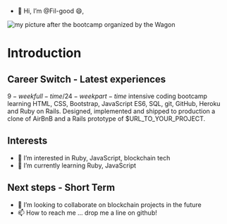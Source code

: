 - 👋 Hi, I’m @Fil-good :smile:,

![my picture after the bootcamp organized by the Wagon](https://res.cloudinary.com/dz243iddc/image/upload/v1638956641/WIN_20211207_11_26_21_Pro_ftrlpe.jpg)

# Introduction


## Career Switch - Latest experiences

$9-week full-time/24-week part-time$ intensive coding bootcamp learning HTML, CSS, Bootstrap, JavaScript ES6,
SQL, git, GitHub, Heroku and Ruby on Rails. Designed, implemented and shipped to
production a clone of AirBnB and a Rails prototype of $URL_TO_YOUR_PROJECT.

## Interests

- 👀 I’m interested in Ruby, JavaScript, blockchain tech
- 🌱 I’m currently learning Ruby, JavaScript

## Next steps - Short Term

- 💞️ I’m looking to collaborate on blockchain projects in the future
- 📫 How to reach me ... drop me a line on github!

<!---
Fil-good/Fil-good is a ✨ special ✨ repository because its `README.md` (this file) appears on your GitHub profile.
You can click the Preview link to take a look at your changes.
--->

